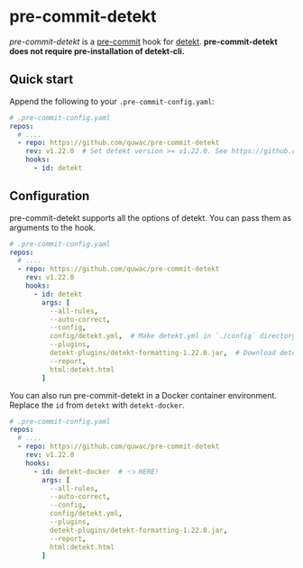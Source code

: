 # pre-commit-detekt

*pre-commit-detekt* is a [pre-commit](https://pre-commit.com/) hook for [detekt](https://github.com/detekt/detekt).
**pre-commit-detekt does not require pre-installation of detekt-cli.**

## Quick start

Append the following to your `.pre-commit-config.yaml`:

```yaml
# .pre-commit-config.yaml
repos:
  # ....
  - repo: https://github.com/quwac/pre-commit-detekt
    rev: v1.22.0  # Set detekt version >= v1.22.0. See https://github.com/detekt/detekt/tags
    hooks:
      - id: detekt
```

## Configuration

pre-commit-detekt supports all the options of detekt. You can pass them as arguments to the hook.

```yaml
# .pre-commit-config.yaml
repos:
  # ....
  - repo: https://github.com/quwac/pre-commit-detekt
    rev: v1.22.0
    hooks:
      - id: detekt
        args: [
          --all-rules,
          --auto-correct,
          --config,
          config/detekt.yml,  # Make detekt.yml in `./config` directory.
          --plugins,
          detekt-plugins/detekt-formatting-1.22.0.jar,  # Download detekt-formatting-1.22.0.jar in `./detekt-plugins` directory.
          --report,
          html:detekt.html
        ]
```

You can also run pre-commit-detekt in a Docker container environment.
Replace the `id` from `detekt` with `detekt-docker`.

```yaml
# .pre-commit-config.yaml
repos:
  # ....
  - repo: https://github.com/quwac/pre-commit-detekt
    rev: v1.22.0
    hooks:
      - id: detekt-docker  # 👈 HERE!
        args: [
          --all-rules,
          --auto-correct,
          --config,
          config/detekt.yml,
          --plugins,
          detekt-plugins/detekt-formatting-1.22.0.jar,
          --report,
          html:detekt.html
        ]
```

